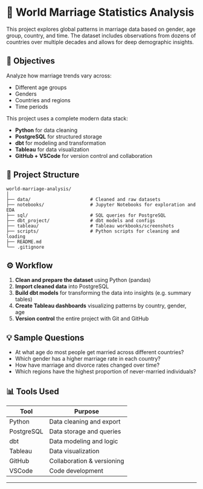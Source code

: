 # 💍 World Marriage Statistics Analysis

This project explores global patterns in marriage data based on gender, age group, country, and time. The dataset includes observations from dozens of countries over multiple decades and allows for deep demographic insights.

## 📌 Objectives

Analyze how marriage trends vary across:
- Different age groups
- Genders
- Countries and regions
- Time periods

This project uses a complete modern data stack:

- **Python** for data cleaning
- **PostgreSQL** for structured storage
- **dbt** for modeling and transformation
- **Tableau** for data visualization
- **GitHub + VSCode** for version control and collaboration

## 📁 Project Structure

```
world-marriage-analysis/
│
├── data/                      # Cleaned and raw datasets
├── notebooks/                 # Jupyter Notebooks for exploration and EDA
├── sql/                       # SQL queries for PostgreSQL
├── dbt_project/               # dbt models and configs
├── tableau/                   # Tableau workbooks/screenshots
├── scripts/                   # Python scripts for cleaning and loading
├── README.md
└── .gitignore
```

## ⚙️ Workflow

1. **Clean and prepare the dataset** using Python (pandas)
2. **Import cleaned data** into PostgreSQL
3. **Build dbt models** for transforming the data into insights (e.g. summary tables)
4. **Create Tableau dashboards** visualizing patterns by country, gender, age
5. **Version control** the entire project with Git and GitHub

## 💡 Sample Questions

- At what age do most people get married across different countries?
- Which gender has a higher marriage rate in each country?
- How have marriage and divorce rates changed over time?
- Which regions have the highest proportion of never-married individuals?

## 📊 Tools Used

| Tool       | Purpose                    |
|------------|----------------------------|
| Python     | Data cleaning and export   |
| PostgreSQL | Data storage and queries   |
| dbt        | Data modeling and logic    |
| Tableau    | Data visualization         |
| GitHub     | Collaboration & versioning |
| VSCode     | Code development           |

---

